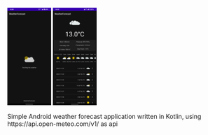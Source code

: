 <p float="left">
  <img src="https://github.com/shahandeh/weather_forecast/blob/master/1.png" width="100" />
  <img src="https://github.com/shahandeh/weather_forecast/blob/master/2.png" width="100" /> 
</p>
Simple Android weather forecast application written in Kotlin, using https://api.open-meteo.com/v1/ as api
